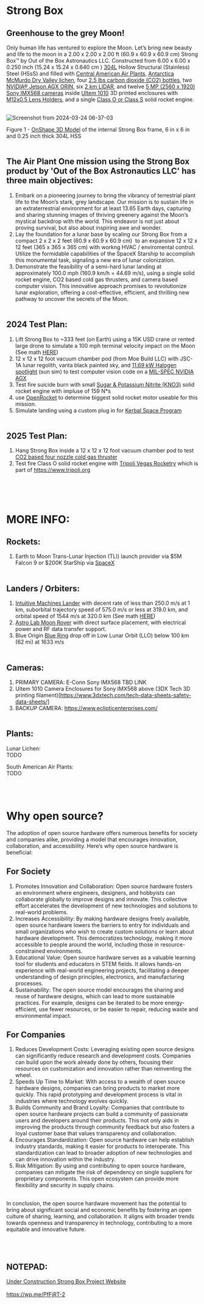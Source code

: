 # Strong Box
## Greenhouse to the grey Moon!
Only human life has ventured to explore the Moon. Let’s bring new beauty and life to the moon in a 2.00 x 2.00 x 2.00 ft (60.9 x 60.9 x 60.9 cm) Strong Box™ by Out of the Box Astronautics LLC. Constructed from 6.00 x 6.00 x 0.250 inch (15.24 x 15.24 x 0.640 cm ) [304L](https://www.reddit.com/r/SpaceXLounge/comments/15n1qk6/the_steel_used_for_starship) Hollow Structural (Stainless) Steel (HSsS) and filled with [Central American Air Plants](https://airplantshop.com/products/5-tillandsia-of-central-america/), [Antarctica McMurdo Dry Valley lichen](https://explorersweb.com/lichen-survives-space/#:~:text=Lichen%20from%20Antarctica%27s%20McMurdo%20Dry,conditions%2C”%20many%20still%20survived.), four [2.5 lbs carbon dioxide (CO2) bottles](https://www.thehomebrewstorefl.com/products/co2-gas-2-5lb), two [NVIDIA® Jetson AGX ORIN](https://www.nvidia.com/en-us/autonomous-machines/embedded-systems/jetson-orin/), six [2 km LIDAR](https://www.iadiy.com/2km-laser-rangefinder-module), and twelve [5 MP (2560 x 1920) Sony IMX568 cameras](https://www.e-consystems.com/nvidia-cameras/jetson-agx-orin-cameras/5mp-imx568-global-shutter-mipi-camera.asp) inside [Ultem 1010](https://www.3dxtech.com/product/thermax-pei-using-ultem-1010) 3D printed enclosures with [M12x0.5 Lens Holders](https://www.edmundoptics.com/p/M12-mu-Video-Lens-Holder-for-Camera-Boards/20897?gad_source=1&gclid=CjwKCAjwnv-vBhBdEiwABCYQA6OeLSs9n51DloSTny7YeWQfSaP5r_7EBKPH8qJWXD1H1KISg5-zVhoClVcQAvD_BwE), and a single [Class O or Class S](https://en.wikipedia.org/wiki/Model_rocket_motor_classification) solid rocket engine. <br> <br>

![Screenshot from 2024-03-24 06-37-03](https://github.com/OpenSourceIronman/StrongBox/assets/28512994/77e31ba7-474c-4e9c-bf7f-d38226069d7a)

Figure 1 - [OnShape 3D Model](https://cad.onshape.com/documents/cacba11fc11218410109af04/w/7b08a85a08780e93463eb959/e/872990c4698391915117e37a?renderMode=0&uiState=66000f30184b572b8a06ffd5) of the internal Strong Box frame, 6 in x 6 in and 0.25 inch thick 304L HSS <br> <br>


## The Air Plant One mission using the Strong Box product by 'Out of the Box Astronautics LLC' has three main objectives:
1) Embark on a pioneering journey to bring the vibrancy of terrestrial plant life to the Moon’s stark, grey landscape. Our mission is to sustain life in an extraterrestrial environment for at least 13.65 Earth days, capturing and sharing stunning images of thriving greenery against the Moon’s mystical backdrop with the world. This endeavor is not just about proving survival, but also about inspiring awe and wonder.
2) Lay the foundation for a lunar base by scaling our Strong Box from a compact 2 x 2 x 2 feet (60.9 x 60.9 x 60.9 cm)  to an expansive 12 x 12 x 12 feet (365 x 365 x 365 cm) with workng HVAC / enviromental control. Utilize the formidable capabilities of the SpaceX Starship to accomplish this monumental task, signaling a new era of lunar colonization.
3) Demonstrate the feasibility of a semi-hard lunar landing at approximately 100.0 mph (160.9 km/h = 44.69 m/s), using a single solid rocket engine, CO2 based cold gas thrusters, and camera based computer vision. This innovative approach promises to revolutionize lunar exploration, offering a cost-effective, efficient, and thrilling new pathway to uncover the secrets of the Moon. <br> <br>

## 2024 Test Plan:
1) Lift Strong Box to ~333 feet (on Earth) using a 15K USD crane or rented large drone to simulate a 100 mph terminal velocity impact on the Moon (See math [HERE](https://github.com/OpenSourceIronman/StrongBox/blob/main/KinematicEquations.py))
2) 12 x 12 x 12 foot vacuum chamber pod (from Moe Build LLC) with JSC-1A lunar regolith, vanta black painted sky, and [11.69 kW Halogen spotlight](https://www.desisti.it/wp-content/uploads/2017/10/ds_SuperLeo_10_12kw.pdf) (sun sim) to test computer vision code on a [MIL-SPEC NVIDIA AGX](https://systelusa.com/products/kite-strike-ii/)
3) Test fire suicide burn with small [Sugar &  Potassium  Nitrite (KNO3)](https://www.youtube.com/watch?v=12fR9neVnS8) solid rocket engine with impluse of 159 N*s 
4) use [OpenRocket](https://github.com/openrocket/openrocket) to determine biggest solid rocket motor useable for this mission. 
4) Simulate landing using a custom plug in for [Kerbal Space Program]()   <br> <br>

## 2025 Test Plan:
1) Hang Strong Box inside a 12 x 12 x 12 foot vacuum chamber pod to test [CO2 based four nozzle cold gas thruster](https://digitalcommons.usu.edu/cgi/viewcontent.cgi?article=2111&context=smallsat) 
2) Test fire Class O solid rocket engine with [Tripoli Vegas Rocketry](https://www.tripolivegas.com/) which is part of https://www.tripoli.org <br> <br>

<br> <br>
# MORE INFO:
## Rockets:
1) Earth to Moon Trans-Lunar Injection (TLI) launch provider via $5M Falcon 9 or $200K StarShip via [SpaceX](https://spacex.com) <br> <br>

## Landers / Orbiters:
1) [Intuitive Machines Lander](https://www.intuitivemachines.com/post/intuitive-machines-lunar-lander-encapsulated-and-scheduled-for-launch) with decent rate of less than 250.0 m/s at 1 km, suborbital trajectory speed of 575.0 m/s or less at 319.0 km, and orbital speed of 1544 m/s at 320.0 km (See math [HERE](https://www.satsig.net/orbit-research/orbit-height-and-speed.htm))
2) [Astro Lab Moon Rover](https://astrolab-images.s3.amazonaws.com/pdf_files/Payload_Interface_Guide.pdf) with direct surface placement, with electrical power and RF data transfer support.
3) Blue Origin [Blue Ring](https://www.blueorigin.com/blue-ring) drop off in Low Lunar Orbit (LLO) below 100 km (62 mi) at 1633 m/s <br> <br>

## Cameras:
1) PRIMARY CAMERA: E-Conn Sony IMX568 TBD LINK
2) Ultem 1010 Camera Enclosures for Sony IMX568 above (3DX Tech 3D printing filament)[https://www.3dxtech.com/tech-data-sheets-safety-data-sheets/]
3) BACKUP CAMERA: https://www.eclipticenterprises.com/ <br> <br>

## Plants:
Lunar Lichen: <br>
TODO <br>

South American Air Plants: <br>
TODO <br>

<br> <br>
# Why open source?
The adoption of open source hardware offers numerous benefits for society and companies alike, providing a model that encourages innovation, collaboration, and accessibility. Here’s why open source hardware is beneficial:

## For Society
1) Promotes Innovation and Collaboration: Open source hardware fosters an environment where engineers, designers, and hobbyists can collaborate globally to improve designs and innovate. This collective effort accelerates the development of new technologies and solutions to real-world problems.
2) Increases Accessibility: By making hardware designs freely available, open source hardware lowers the barriers to entry for individuals and small organizations who wish to create custom solutions or learn about hardware development. This democratizes technology, making it more accessible to people around the world, including those in resource-constrained environments.
3) Educational Value: Open source hardware serves as a valuable learning tool for students and educators in STEM fields. It allows hands-on experience with real-world engineering projects, facilitating a deeper understanding of design principles, electronics, and manufacturing processes.
4) Sustainability: The open source model encourages the sharing and reuse of hardware designs, which can lead to more sustainable practices. For example, designs can be iterated to be more energy-efficient, use fewer resources, or be easier to repair, reducing waste and environmental impact.

## For Companies
1) Reduces Development Costs: Leveraging existing open source designs can significantly reduce research and development costs. Companies can build upon the work already done by others, focusing their resources on customization and innovation rather than reinventing the wheel.
2) Speeds Up Time to Market: With access to a wealth of open source hardware designs, companies can bring products to market more quickly. This rapid prototyping and development process is vital in industries where technology evolves quickly.
3) Builds Community and Brand Loyalty: Companies that contribute to open source hardware projects can build a community of passionate users and developers around their products. This not only aids in improving the products through community feedback but also fosters a loyal customer base that values transparency and collaboration.
4) Encourages Standardization: Open source hardware can help establish industry standards, making it easier for products to interoperate. This standardization can lead to broader adoption of new technologies and can drive innovation within the industry.
5) Risk Mitigation: By using and contributing to open source hardware, companies can mitigate the risk of dependency on single suppliers for proprietary components. This open ecosystem can provide more flexibility and security in supply chains.

<br>
In conclusion, the open source hardware movement has the potential to bring about significant social and economic benefits by fostering an open culture of sharing, learning, and collaboration. It aligns with broader trends towards openness and transparency in technology, contributing to a more equitable and innovative future.

<br> <br>
## NOTEPAD:
[Under Construction Strong Box Project Website](https://strongbox42.wordpress.com) <br> <br>
https://wp.me/PfFjRT-2
